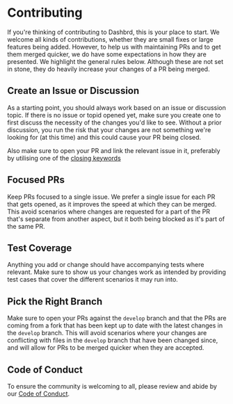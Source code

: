 # Contributing

If you're thinking of contributing to Dashbrd, this is your place to start. We welcome all kinds of contributions, whether they are small fixes or large features being added. However, to help us with maintaining PRs and to get them merged quicker, we do have some expectations in how they are presented. We highlight the general rules below. Although these are not set in stone, they do heavily increase your changes of a PR being merged.

## Create an Issue or Discussion

As a starting point, you should always work based on an issue or discussion topic. If there is no issue or topid opened yet, make sure you create one to first discuss the necessity of the changes you'd like to see. Without a prior discussion, you run the risk that your changes are not something we're looking for (at this time) and this could cause your PR being closed.

Also make sure to open your PR and link the relevant issue in it, preferably by utilising one of the [closing keywords](https://docs.github.com/en/issues/tracking-your-work-with-issues/linking-a-pull-request-to-an-issue)

## Focused PRs

Keep PRs focused to a single issue. We prefer a single issue for each PR that gets opened, as it improves the speed at which they can be merged. This avoid scenarios where changes are requested for a part of the PR that's separate from another aspect, but it both being blocked as it's part of the same PR.

## Test Coverage

Anything you add or change should have accompanying tests where relevant. Make sure to show us your changes work as intended by providing test cases that cover the different scenarios it may run into.

## Pick the Right Branch

Make sure to open your PRs against the `develop` branch and that the PRs are coming from a fork that has been kept up to date with the latest changes in the `develop` branch. This will avoid scenarios where your changes are conflicting with files in the `develop` branch that have been changed since, and will allow for PRs to be merged quicker when they are accepted.

## Code of Conduct

To ensure the community is welcoming to all, please review and abide by our [Code of Conduct](/CODE_OF_CONDUCT.md).
